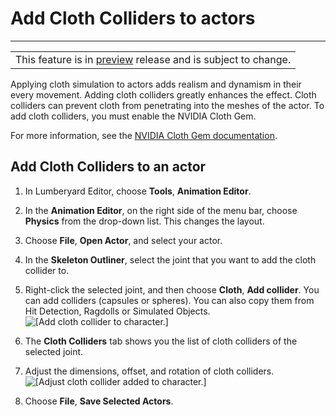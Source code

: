 # Add Cloth Colliders to actors<a name="char_animation_add_cloth_colliders"></a>


****  

|  | 
| --- |
| This feature is in [preview](https://docs.aws.amazon.com/lumberyard/latest/userguide/ly-glos-chap.html#preview) release and is subject to change\.  | 

Applying cloth simulation to actors adds realism and dynamism in their every movement\. Adding cloth colliders greatly enhances the effect\. Cloth colliders can prevent cloth from penetrating into the meshes of the actor\. To add cloth colliders, you must enable the NVIDIA Cloth Gem\. 

For more information, see the [NVIDIA Cloth Gem documentation](nvidia-cloth.md)\. 

## Add Cloth Colliders to an actor<a name="component-cloth-collider-character"></a>

1. In Lumberyard Editor, choose **Tools**, **Animation Editor**\. 

1. In the **Animation Editor**, on the right side of the menu bar, choose **Physics** from the drop\-down list\. This changes the layout\. 

1. Choose **File**, **Open Actor**, and select your actor\. 

1. In the **Skeleton Outliner**, select the joint that you want to add the cloth collider to\. 

1. Right\-click the selected joint, and then choose **Cloth**, **Add collider**\. You can add colliders \(capsules or spheres\)\. You can also copy them from Hit Detection, Ragdolls or Simulated Objects\.   
![\[Add cloth collider to character.\]](http://docs.aws.amazon.com/lumberyard/latest/userguide/images/actor-animation/nvidiacloth/ui-cloth-add-collider-1.23.png)

1. The **Cloth Colliders** tab shows you the list of cloth colliders of the selected joint\. 

1. Adjust the dimensions, offset, and rotation of cloth colliders\.   
![\[Adjust cloth collider added to character.\]](http://docs.aws.amazon.com/lumberyard/latest/userguide/images/actor-animation/nvidiacloth/ui-cloth-adjust-collider-1.23.png)

1. Choose **File**, **Save Selected Actors**\. 